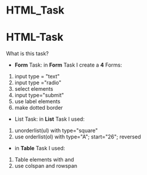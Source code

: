 # HTML_Task
# HTML-Task
What is this task?

- **Form** Task:
in **Form** Task I create a **4** Forms:
1. input type = "text"
2. input type ="radio"
3. select elements
4. input type="submit" 
5. use label elements
6. make dotted border

- List Task:
in **List** Task I used:
1. unorderlist(ul) with type="square"
2. use orderlist(ol) with type="A"; start="26"; reversed

- in **Table** Task I used:
1. Table elements with <tr>and<td>
2. use colspan and rowspan